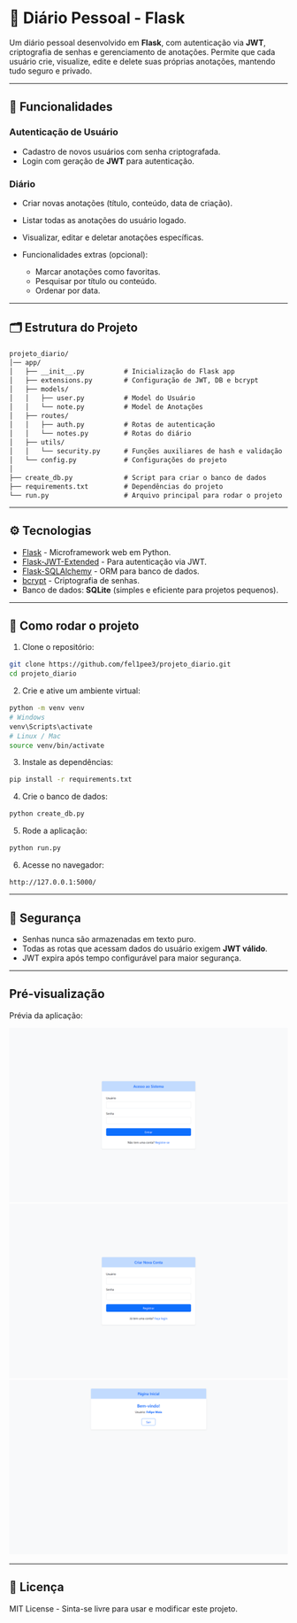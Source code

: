 # 📝 Diário Pessoal - Flask

Um diário pessoal desenvolvido em **Flask**, com autenticação via **JWT**, criptografia de senhas e gerenciamento de anotações.
Permite que cada usuário crie, visualize, edite e delete suas próprias anotações, mantendo tudo seguro e privado.

---

## 📌 Funcionalidades

### Autenticação de Usuário

* Cadastro de novos usuários com senha criptografada.
* Login com geração de **JWT** para autenticação.

### Diário

* Criar novas anotações (título, conteúdo, data de criação).
* Listar todas as anotações do usuário logado.
* Visualizar, editar e deletar anotações específicas.
* Funcionalidades extras (opcional):

  * Marcar anotações como favoritas.
  * Pesquisar por título ou conteúdo.
  * Ordenar por data.

---

## 🗂 Estrutura do Projeto

```
projeto_diario/
│── app/
│   ├── __init__.py          # Inicialização do Flask app
│   ├── extensions.py        # Configuração de JWT, DB e bcrypt
│   ├── models/
│   │   ├── user.py          # Model do Usuário
│   │   └── note.py          # Model de Anotações
│   ├── routes/
│   │   ├── auth.py          # Rotas de autenticação
│   │   └── notes.py         # Rotas do diário
│   ├── utils/
│   │   └── security.py      # Funções auxiliares de hash e validação
│   └── config.py            # Configurações do projeto
│
├── create_db.py             # Script para criar o banco de dados
├── requirements.txt         # Dependências do projeto
└── run.py                   # Arquivo principal para rodar o projeto
```

---

## ⚙️ Tecnologias

* [Flask](https://flask.palletsprojects.com/) - Microframework web em Python.
* [Flask-JWT-Extended](https://flask-jwt-extended.readthedocs.io/) - Para autenticação via JWT.
* [Flask-SQLAlchemy](https://flask-sqlalchemy.palletsprojects.com/) - ORM para banco de dados.
* [bcrypt](https://pypi.org/project/bcrypt/) - Criptografia de senhas.
* Banco de dados: **SQLite** (simples e eficiente para projetos pequenos).

---

## 🚀 Como rodar o projeto

1. Clone o repositório:

```bash
git clone https://github.com/fel1pee3/projeto_diario.git
cd projeto_diario
```

2. Crie e ative um ambiente virtual:

```bash
python -m venv venv
# Windows
venv\Scripts\activate
# Linux / Mac
source venv/bin/activate
```

3. Instale as dependências:

```bash
pip install -r requirements.txt
```

4. Crie o banco de dados:

```bash
python create_db.py
```

5. Rode a aplicação:

```bash
python run.py
```

6. Acesse no navegador:

```
http://127.0.0.1:5000/
```

---

## 🔐 Segurança

* Senhas nunca são armazenadas em texto puro.
* Todas as rotas que acessam dados do usuário exigem **JWT válido**.
* JWT expira após tempo configurável para maior segurança.

---

## Pré-visualização
Prévia da aplicação:

![Imagem da Aplicação](app/static/imagensProjeto/tela-login.png)
![Imagem da Aplicação](app/static/imagensProjeto/tela-registro.png)
![Imagem da Aplicação](app/static/imagensProjeto/tela-home.png)

---

## 📄 Licença

MIT License - Sinta-se livre para usar e modificar este projeto.
